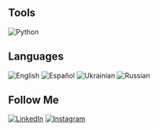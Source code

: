 ## Tools
![Python](https://img.shields.io/badge/-Python-maroon?style=for-the-badge&logo=Python&logoColor=yellow)

## Languages
![English](https://img.shields.io/badge/-English-maroon?style=for-the-badge)
![Español](https://img.shields.io/badge/-Español-maroon?style=for-the-badge)
![Ukrainian](https://img.shields.io/badge/-Ukrainian-maroon?style=for-the-badge)
![Russian](https://img.shields.io/badge/-Russian-maroon?style=for-the-badge)

## Follow Me
[![LinkedIn](https://img.shields.io/badge/-LinkedIn-maroon?style=for-the-badge&logo=linkedIn&logoColor=blue)](https://www.linkedin.com/in/renderf/)
[![Instagram](https://img.shields.io/badge/-Instagram-maroon?style=for-the-badge&logo=instagram&logoColor=yellow)](https://www.instagram.com/antonfanin/)

